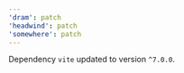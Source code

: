 ```yaml
---
'dram': patch
'headwind': patch
'somewhere': patch
---
```

Dependency `vite` updated to version `^7.0.0`.
